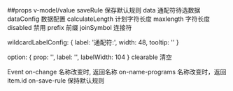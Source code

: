 ##props
v-model/value
saveRule 保存默认规则
data   通配符待选数据
dataConfig 数据配置
calculateLength 计划字符长度
maxlength 字符长度
disabled 禁用
prefix 前缀
joinSymbol 连接符
<!-- 通配符label配置 -->
wildcardLabelConfig: {
    label: '通配符:',
    width: 48,
    tooltip: ''
}
<!-- formItem配置 -->
option: {
    prop: '',
    label: '',
    labelWidth: 104
}
clearable  清空


Event
on-change     名称改变时, 返回名称
on-name-programs  名称改变时，返回item.id
on-save-rule  保持默认规则